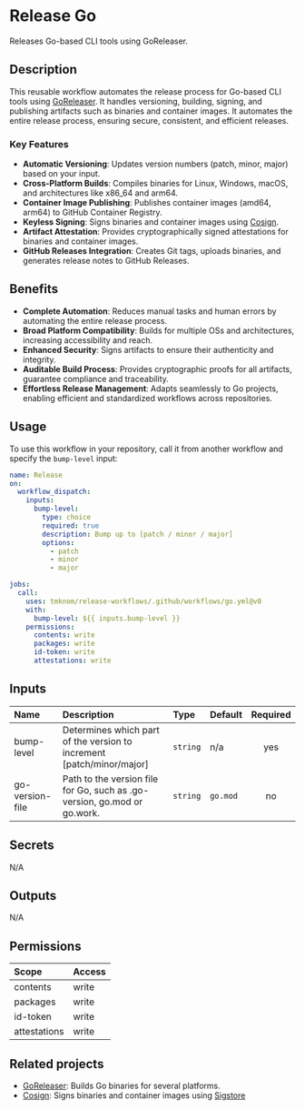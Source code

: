 # Release Go

Releases Go-based CLI tools using GoReleaser.

## Description

This reusable workflow automates the release process for Go-based CLI tools using [GoReleaser][GoReleaser].
It handles versioning, building, signing, and publishing artifacts such as binaries and container images.
It automates the entire release process, ensuring secure, consistent, and efficient releases.

### Key Features

- **Automatic Versioning**: Updates version numbers (patch, minor, major) based on your input.
- **Cross-Platform Builds**: Compiles binaries for Linux, Windows, macOS, and architectures like x86_64 and arm64.
- **Container Image Publishing**: Publishes container images (amd64, arm64) to GitHub Container Registry.
- **Keyless Signing**: Signs binaries and container images using [Cosign][Cosign].
- **Artifact Attestation**: Provides cryptographically signed attestations for binaries and container images.
- **GitHub Releases Integration**: Creates Git tags, uploads binaries, and generates release notes to GitHub Releases.

## Benefits

- **Complete Automation**: Reduces manual tasks and human errors by automating the entire release process.
- **Broad Platform Compatibility**: Builds for multiple OSs and architectures, increasing accessibility and reach.
- **Enhanced Security**: Signs artifacts to ensure their authenticity and integrity.
- **Auditable Build Process**: Provides cryptographic proofs for all artifacts, guarantee compliance and traceability.
- **Effortless Release Management**: Adapts seamlessly to Go projects, enabling efficient and standardized workflows across repositories.

## Usage

To use this workflow in your repository, call it from another workflow and specify the `bump-level` input:

```yaml
name: Release
on:
  workflow_dispatch:
    inputs:
      bump-level:
        type: choice
        required: true
        description: Bump up to [patch / minor / major]
        options:
          - patch
          - minor
          - major

jobs:
  call:
    uses: tmknom/release-workflows/.github/workflows/go.yml@v0
    with:
      bump-level: ${{ inputs.bump-level }}
    permissions:
      contents: write
      packages: write
      id-token: write
      attestations: write
```

<!-- actdocs start -->

## Inputs

| Name | Description | Type | Default | Required |
| :--- | :---------- | :--- | :------ | :------: |
| bump-level | Determines which part of the version to increment [patch/minor/major] | `string` | n/a | yes |
| go-version-file | Path to the version file for Go, such as .go-version, go.mod or go.work. | `string` | `go.mod` | no |

## Secrets

N/A

## Outputs

N/A

## Permissions

| Scope        | Access |
| :----------- | :----- |
| contents     | write  |
| packages     | write  |
| id-token     | write  |
| attestations | write  |

<!-- actdocs end -->

## Related projects

- [GoReleaser][GoReleaser]: Builds Go binaries for several platforms.
- [Cosign][Cosign]: Signs binaries and container images using [Sigstore](https://sigstore.dev/)

[GoReleaser]: https://goreleaser.com/
[Cosign]: https://github.com/sigstore/cosign
